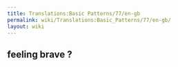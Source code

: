 ```yaml
---
title: Translations:Basic Patterns/77/en-gb
permalink: wiki/Translations:Basic_Patterns/77/en-gb/
layout: wiki
---
```


## feeling brave ?
